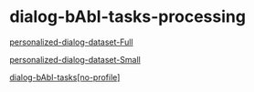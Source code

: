 # dialog-bAbI-tasks-processing


[personalized-dialog-dataset-Full](https://drive.google.com/drive/folders/1e5-5KY1GfE3s7a-CkiUcNIlis__ZHB6Z?usp=sharing)


[personalized-dialog-dataset-Small](https://drive.google.com/drive/folders/1rdInJ9CLaEd-EcgHbSxdkeeKfBQg2wxU?usp=sharing)

[dialog-bAbI-tasks[no-profile]](https://drive.google.com/drive/folders/12XXOGsgQTmd2EQ41778k3_jZ-NC4QLH0?usp=sharing)
